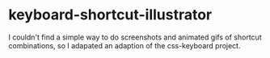 keyboard-shortcut-illustrator
=============================

I couldn't find a simple way to do screenshots and animated gifs of shortcut combinations, so I adapated an adaption of the css-keyboard project.
